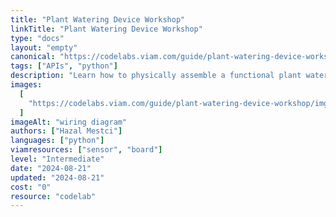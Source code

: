 ```yaml
---
title: "Plant Watering Device Workshop"
linkTitle: "Plant Watering Device Workshop"
type: "docs"
layout: "empty"
canonical: "https://codelabs.viam.com/guide/plant-watering-device-workshop/index.html"
tags: ["APIs", "python"]
description: "Learn how to physically assemble a functional plant watering device by connecting and wire the components and code the machine."
images:
  [
    "https://codelabs.viam.com/guide/plant-watering-device-workshop/img/8a9dd22a936e4ba4.png",
  ]
imageAlt: "wiring diagram"
authors: ["Hazal Mestci"]
languages: ["python"]
viamresources: ["sensor", "board"]
level: "Intermediate"
date: "2024-08-21"
updated: "2024-08-21"
cost: "0"
resource: "codelab"
---
```

